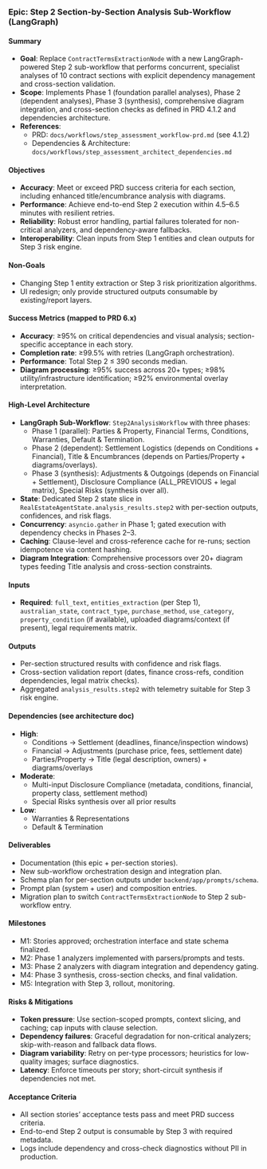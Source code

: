 ### Epic: Step 2 Section-by-Section Analysis Sub-Workflow (LangGraph)

#### Summary
- **Goal**: Replace `ContractTermsExtractionNode` with a new LangGraph-powered Step 2 sub-workflow that performs concurrent, specialist analyses of 10 contract sections with explicit dependency management and cross-section validation.
- **Scope**: Implements Phase 1 (foundation parallel analyses), Phase 2 (dependent analyses), Phase 3 (synthesis), comprehensive diagram integration, and cross-section checks as defined in PRD 4.1.2 and dependencies architecture.
- **References**:
  - PRD: `docs/workflows/step_assessment_workflow-prd.md` (see 4.1.2)
  - Dependencies & Architecture: `docs/workflows/step_assessment_architect_dependencies.md`

#### Objectives
- **Accuracy**: Meet or exceed PRD success criteria for each section, including enhanced title/encumbrance analysis with diagrams.
- **Performance**: Achieve end-to-end Step 2 execution within 4.5–6.5 minutes with resilient retries.
- **Reliability**: Robust error handling, partial failures tolerated for non-critical analyzers, and dependency-aware fallbacks.
- **Interoperability**: Clean inputs from Step 1 entities and clean outputs for Step 3 risk engine.

#### Non-Goals
- Changing Step 1 entity extraction or Step 3 risk prioritization algorithms.
- UI redesign; only provide structured outputs consumable by existing/report layers.

#### Success Metrics (mapped to PRD 6.x)
- **Accuracy**: ≥95% on critical dependencies and visual analysis; section-specific acceptance in each story.
- **Completion rate**: ≥99.5% with retries (LangGraph orchestration).
- **Performance**: Total Step 2 ≤ 390 seconds median.
- **Diagram processing**: ≥95% success across 20+ types; ≥98% utility/infrastructure identification; ≥92% environmental overlay interpretation.

#### High-Level Architecture
- **LangGraph Sub-Workflow**: `Step2AnalysisWorkflow` with three phases:
  - Phase 1 (parallel): Parties & Property, Financial Terms, Conditions, Warranties, Default & Termination.
  - Phase 2 (dependent): Settlement Logistics (depends on Conditions + Financial), Title & Encumbrances (depends on Parties/Property + diagrams/overlays).
  - Phase 3 (synthesis): Adjustments & Outgoings (depends on Financial + Settlement), Disclosure Compliance (ALL_PREVIOUS + legal matrix), Special Risks (synthesis over all).
- **State**: Dedicated Step 2 state slice in `RealEstateAgentState.analysis_results.step2` with per-section outputs, confidences, and risk flags.
- **Concurrency**: `asyncio.gather` in Phase 1; gated execution with dependency checks in Phases 2–3.
- **Caching**: Clause-level and cross-reference cache for re-runs; section idempotence via content hashing.
- **Diagram Integration**: Comprehensive processors over 20+ diagram types feeding Title analysis and cross-section constraints.

#### Inputs
- **Required**: `full_text`, `entities_extraction` (per Step 1), `australian_state`, `contract_type`, `purchase_method`, `use_category`, `property_condition` (if available), uploaded diagrams/context (if present), legal requirements matrix.

#### Outputs
- Per-section structured results with confidence and risk flags.
- Cross-section validation report (dates, finance cross-refs, condition dependencies, legal matrix checks).
- Aggregated `analysis_results.step2` with telemetry suitable for Step 3 risk engine.

#### Dependencies (see architecture doc)
- **High**:
  - Conditions → Settlement (deadlines, finance/inspection windows)
  - Financial → Adjustments (purchase price, fees, settlement date)
  - Parties/Property → Title (legal description, owners) + diagrams/overlays
- **Moderate**:
  - Multi-input Disclosure Compliance (metadata, conditions, financial, property class, settlement method)
  - Special Risks synthesis over all prior results
- **Low**:
  - Warranties & Representations
  - Default & Termination

#### Deliverables
- Documentation (this epic + per-section stories).
- New sub-workflow orchestration design and integration plan.
- Schema plan for per-section outputs under `backend/app/prompts/schema`.
- Prompt plan (system + user) and composition entries.
- Migration plan to switch `ContractTermsExtractionNode` to Step 2 sub-workflow entry.

#### Milestones
- M1: Stories approved; orchestration interface and state schema finalized.
- M2: Phase 1 analyzers implemented with parsers/prompts and tests.
- M3: Phase 2 analyzers with diagram integration and dependency gating.
- M4: Phase 3 synthesis, cross-section checks, and final validation.
- M5: Integration with Step 3, rollout, monitoring.

#### Risks & Mitigations
- **Token pressure**: Use section-scoped prompts, context slicing, and caching; cap inputs with clause selection.
- **Dependency failures**: Graceful degradation for non-critical analyzers; skip-with-reason and fallback data flows.
- **Diagram variability**: Retry on per-type processors; heuristics for low-quality images; surface diagnostics.
- **Latency**: Enforce timeouts per story; short-circuit synthesis if dependencies not met.

#### Acceptance Criteria
- All section stories’ acceptance tests pass and meet PRD success criteria.
- End-to-end Step 2 output is consumable by Step 3 with required metadata.
- Logs include dependency and cross-check diagnostics without PII in production.


